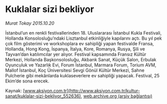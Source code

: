 # Kuklalar sizi bekliyor

*Murat Tokay 2015.10.20*

<div class="pNewsDetailMainContent ctx_content" itemprop="articleBody">
 <p>
  İstanbul’un en renkli festivallerinden 18. Uluslararası İstanbul Kukla Festivali, Hollanda Konsolosluğu’ndaki Lisztanbul etkinliğiyle kapılarını açtı. Bu yıl pek çok film gösterimi ve workshoplara ev sahipliği yapan festivalde Fransa, Hollanda, Hong Kong, İspanya, İtalya, Kore, Romanya, Rusya, Şili ve Tayvan’dan katılımcılar yer alıyor. Festival kapsamında Fransız Kültür Merkezi, Hollanda Başkonsolosluğu, Akbank Sanat, Küçük Salon, Erbulak Oyunculuk ve Yazarlık Evi, Forum İstanbul, Marmara Forum, Torium AVM, Mallof İstanbul, Koç Üniversitesi Sevgi Gönül Kültür Merkezi, Sahne Pulcherie gibi mekânlarda kuklaseverlere ev sahipliği yapacak. Festival, 25 Ekim’de sona erecek.
 </p>
</div>


Kaynak: [www.aksiyon.com.tr](http://www.aksiyon.com.tr/kultur-sanat/kuklalar-sizi-bekliyor_552636), [web.archive.org (arşiv bağlantısı)](http://web.archive.org/web/20151021125624/http://www.aksiyon.com.tr/kultur-sanat/kuklalar-sizi-bekliyor_552636)
